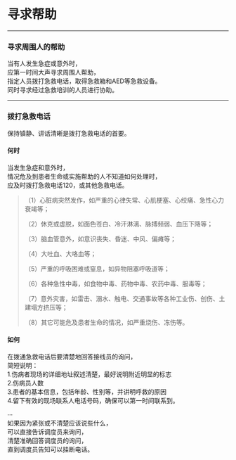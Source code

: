 # 寻求帮助

---

### 寻求周围人的帮助

当有人发生急症或意外时，  
应第一时间大声寻求周围人帮助，  
指定人员拨打急救电话，取得急救箱和AED等急救设备。  
同时寻求经过急救培训的人员进行协助。

---

### 拨打急救电话

保持镇静、讲话清晰是拨打急救电话的首要。

#### 何时

当发生急症和意外时，  
情况危及到患者生命或实施帮助的人不知道如何处理时，  
应及时拨打急救电话120，或其他急救电话。

> （1）心脏病突然发作，如严重的心律失常、心肌梗塞、心绞痛、急性心力衰竭等；
>
> （2）休克或虚脱，如面色苍白、冷汗淋漓、脉搏频弱、血压下降等；
>
> （3）脑血管意外，如意识丧失、昏迷、中风、偏瘫等；
>
> （4）大吐血、大咯血等；
>
> （5）严重的呼吸困难或窒息，如异物阻塞呼吸道等；
>
> （6）各种急性中毒，如食物中毒、药物中毒、农药中毒、服毒等；
>
> （7）意外灾害，如雷击、溺水、触电、交通事故等各种工业伤、创伤、土建塌方挤压等；
>
> （8）其它可能危及患者生命的情况，如严重烧伤、冻伤等。



#### 如何

在拨通急救电话后要清楚地回答接线员的询问，  
简短说明：  
1.伤病者现场的详细地址叙述清楚，最好说明附近明显的标志  
2.伤病员人数  
3.患者的基本信息，包括年龄、性别等，并讲明呼救的原因  
4.留下有效的现场联系人电话号码，确保可以第一时间联系到。

···  
如果因为紧张或不清楚应该说些什么，  
可以直接告诉调度员来询问，  
清楚准确回答调度员的询问，  
直到调度员告知可以挂断电话。

